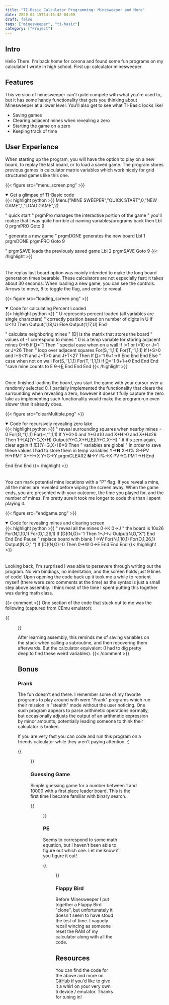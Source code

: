 ```yaml
---
title: "TI-Basic Calculator Programming: Minesweeper and More"
date: 2020-04-15T14:16:42-04:00
draft: false
tags: ["minesweeper", "ti-basic"]
category: ["Project"]
---
```


## Intro

Hello There. I'm back home for corona and found some fun programs on my calculator I wrote in high school. First up: calculator minesweeper.

## Features


This version of minesweeper can't quite compete with what you're used to, but it has some handy functionality that gets you thinking about Minesweeper at a lower level. You'll also get to see what TI-Basic looks like!

 - Saving games
 - Clearing adjacent mines when revealing a zero
 - Starting the game on a zero
 - Keeping track of time


## User Experience

When starting up the program, you will have the option to play on a new board, to replay the last board, or to load a saved game. The program stores previous games in calculator matrix variables which work nicely for grid structured games like this one.

{{< figure src="menu_screen.png" >}}

<details style="margin-bottom: 2.5em" open>
    <summary>Get a glimpse of TI-Basic code</summary>
    {{< highlight python >}}
Menu("MINE SWEEPER","QUICK START",0,"NEW GAME",1,"LOAD GAME",2)

" quick start
" prgmPro manages the interactive portion of the game
" you'll realize that I was quite horrible at naming variables/programs back then
Lbl 0
prgmPRO
Goto 9

" generate a new game
" prgmDONE generates the new board
Lbl 1
prgmDONE
prgmPRO
Goto 9

" prgmSAVE loads the previously saved game
Lbl 2
prgmSAVE
Goto 9
{{< /highlight >}}
</details>


The replay last board option was mainly intended to make the long board generation times bearable. These calculators are not especially fast; it takes about 30 seconds. When loading a new game, you can see the controls. Arrows to move, 8 to toggle the flag, and enter to reveal. 

{{< figure src="loading_screen.png" >}}
<details style="margin-bottom: 2.5em" open>
    <summary>Code for calculating Percent Loaded</summary>
    {{< highlight python >}}
" U represents percent loaded (all variables are single characters)
" correctly position based on number of digits in U
If U<10
Then
Output(1,18,U)
Else
Output(1,17,U)
End

" calculate neighboring mines
" [D] is the matrix that stores the board
" values of -1 correspond to mines
" 0 is a temp variable for storing adjacent mines
0→θ
If [D](I,J)≠⁻1
Then
" special case when on a wall
If I=1 or I=10 or J=1 or J=26
Then
" loop over adjacent squares
For(S,⁻1,1,1)
For(T,⁻1,1,1)
If I+S>0 and I+S<11 and J+T>0 and J+T<27
Then
If [D](I+S,J+T)=⁻1
θ+1→θ
End
End
End
Else
" case when not on wall
For(S,⁻1,1,1)
For(T,⁻1,1,1)
If [D](I+S,J+T)=⁻1
θ+1→θ
End
End
End
"save mine counts to E
θ→[E](I,J)
End
End
End
{{< /highlight >}}
</details>




Once finished loading the board, you start the game with your cursor over a randomly selected 0. I partially implemented the functionality that clears the surrounding when revealing a zero, however it doesn't fully capture the zero lake as implementing such functionality would make the program run even slower than it already does.

{{< figure src="clearMultiple.png" >}}
<details style="margin-bottom: 2.5em" open>
    <summary>Code for recursively revealing zero lake</summary>
    {{< highlight python >}}
" reveal surrounding squares when nearby mines = 0
For(G,⁻1,1,1)
For(H,⁻1,1,1)
If Y+G>0 and Y+G≤10 and X+H>0 and X+H≤26
Then
1→[A](Y+G,X+H)
Output(Y+G,X+H,[E](Y+G,X+H)
" if it's zero again, clear again
If [E](Y+G,X+H)=0
Then
" variables are global 
" in order to save these values I had to store them in temp variables
Y→𝗡
X→I%
G→PV
H→PMT
X+H→X
Y+G→Y
prgmCLEAR2
𝗡→Y
I%→X
PV→G
PMT→H
End

End
End
End
{{< /highlight >}}
</details>


You can mark potential mine locations with a "P" flag. If you reveal a mine, all the mines are revealed before wiping the screen away. When the game ends, you are presented with your outcome, the time you played for, and the number of mines. I'm pretty sure it took me longer to code this than I spent playing it.

{{< figure src="endgame.png" >}}
<details style="margin-bottom: 2.5em" open>
    <summary>Code for revealing mines and clearing screen</summary>
    {{< highlight python >}}
" reveal all the mines
0→K
0→J
" the board is 10x26
For(N,1,10,1)
For(O,1,26,1)
If [D](N,O)=⁻1
Then
1+J→J
Output(N,O,"X")
End
End
End
Pause 
" replace board with blank
1→W
For(N,1,10,1)
For(O,1,26,1)
Output(N,O," ")
If [D](N,O)=0
Then
0→W
0→E
End
End
End
{{< /highlight >}}
</details>



Looking back, I'm surprised I was able to persevere through writing out the program. No vim bindings, no indentation, and the screen holds just 9 lines of code! Upon opening the code back up it took me a while to reorient myself (there were zero comments at the time) as the syntax is just a small step above assembly. I think most of the time I spent putting this together was during math class.

{{< comment >}}
One section of the code that stuck out to me was the following (captured from CEmu emulator): 

{{<figure src="code_snip.png" >}}

After learning assembly, this reminds me of saving variables on the stack when calling a subroutine, and then recovering them afterwards. But the calculator equivalent (I had to dig pretty deep to find these weird variables).
{{< /comment >}}

## Bonus

### Prank 

The fun doesn't end there. I remember some of my favorite programs to play around with were "Prank" programs which run their mission in "stealth" mode without the user noticing. One such program appears to parse arithmetic operations normally, but occasionally adjusts the output of an arithmetic expression by minor amounts, potentially leading someone to think their calculator is broken.

If you are very fast you can code and run this program on a friends calculator while they aren't paying attention. :)

{{<figure src="prank2.png" >}}

### Guessing Game

Simple guessing game for a number between 1 and 10000 with a first place leader board. This is the first time I became familiar with binary search.

{{<figure src="guess.png" >}}

### PE

Seems to correspond to some math equation, but I haven't been able to figure out which one. Let me know if you figure it out!

{{<figure src="pe.png" >}}

### Flappy Bird

Before Minesweeper I put together a Flappy Bird "clone", but unfortunately it doesn't seem to have stood the test of time. I vaguely recall wincing as someone reset the RAM of my calculator along with all the code.

## Resources

You can find the code for the above and more on [GitHub](https://github.com/Ruborcalor/ti84-minesweeper) if you'd like to give it a whirl on your very own ti device / emulator. Thanks for tuning in!

